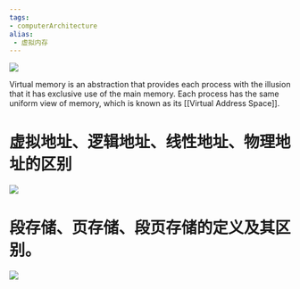 ```yaml
---
tags:
- computerArchitecture 
alias:
 - 虚拟内存
---
```

![](https://img-blog.csdnimg.cn/img_convert/8785b133670416efdbca65bbf42575c6.png)

Virtual memory is an abstraction that provides each process with the illusion that it has exclusive use of the main memory. Each process has the same uniform view of memory, which is known as its [[Virtual Address Space]]. 

# 虚拟地址、逻辑地址、线性地址、物理地址的区别
![](https://img-blog.csdnimg.cn/img_convert/b216a7d7f5551b3f5244726cfc7e4b7f.png)

# 段存储、页存储、段页存储的定义及其区别。
![](https://img-blog.csdnimg.cn/img_convert/b485161aff314ca3e79301a3c221337d.png)


